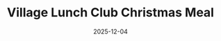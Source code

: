 ---
title: Village Lunch Club Christmas Meal
date: "2025-12-04"
time: "1pm"
location: "Village Hall"
description: "<p>We are planning a Christmas meal for our December event, when we will be enjoying turkey with all the trimmings, followed by traditional desserts. The cost will be &pound;16 (&pound;10 deposit payable in October).</p>
<br>
<p>Priority will be given to group members, but there may be some additional places available, which will be allocated on a first come, first served basis.</p>
"
cost: "Approx. £16"
contact: "Beverly on (01969) 663083"
---